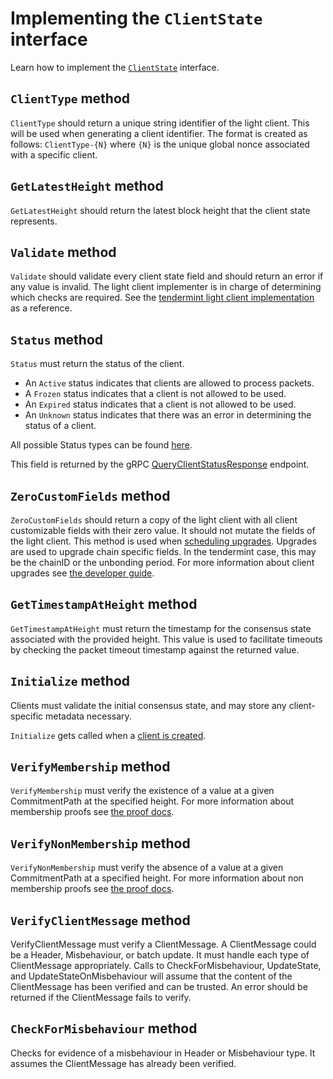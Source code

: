 <!--
order: 2
-->

# Implementing the `ClientState` interface

Learn how to implement the [`ClientState`](https://github.com/cosmos/ibc-go/blob/v6.0.0/modules/core/exported/client.go#L40) interface.

## `ClientType` method

`ClientType` should return a unique string identifier of the light client. This will be used when generating a client identifier.
The format is created as follows: `ClientType-{N}` where `{N}` is the unique global nonce associated with a specific client.

## `GetLatestHeight` method

`GetLatestHeight` should return the latest block height that the client state represents.

## `Validate` method

`Validate` should validate every client state field and should return an error if any value is invalid. The light client
implementer is in charge of determining which checks are required. See the [tendermint light client implementation](https://github.com/cosmos/ibc-go/blob/v6.0.0/modules/light-clients/07-tendermint/types/client_state.go#L101)
as a reference.

## `Status` method

`Status` must return the status of the client.

- An `Active` status indicates that clients are allowed to process packets.
- A `Frozen` status indicates that a client is not allowed to be used.
- An `Expired` status indicates that a client is not allowed to be used.
- An `Unknown` status indicates that there was an error in determining the status of a client.

All possible Status types can be found [here](https://github.com/cosmos/ibc-go/blob/v6.0.0/modules/core/exported/client.go#L26-L36).

This field is returned by the gRPC [QueryClientStatusResponse](https://github.com/cosmos/ibc-go/blob/v6.0.0/modules/core/02-client/types/query.pb.go#L665) endpoint.

## `ZeroCustomFields` method

`ZeroCustomFields` should return a copy of the light client with all client customizable fields with their zero value. It should not mutate the fields of the light client.
This method is used when [scheduling upgrades](https://github.com/cosmos/ibc-go/blob/v6.0.0/modules/core/02-client/keeper/proposal.go#L89). Upgrades are used to upgrade chain specific fields. 
In the tendermint case, this may be the chainID or the unbonding period.
For more information about client upgrades see [the developer guide](../upgrades/developer-guide.md).

## `GetTimestampAtHeight` method

`GetTimestampAtHeight` must return the timestamp for the consensus state associated with the provided height.
This value is used to facilitate timeouts by checking the packet timeout timestamp against the returned value.

## `Initialize` method

Clients must validate the initial consensus state, and may store any client-specific metadata necessary.

`Initialize` gets called when a [client is created](https://github.com/cosmos/ibc-go/blob/main/modules/core/02-client/keeper/client.go#L32).

## `VerifyMembership` method

`VerifyMembership` must verify the existence of a value at a given CommitmentPath at the specified height. For more information about membership proofs
see [the proof docs](./proofs.md).

## `VerifyNonMembership` method

`VerifyNonMembership` must verify the absence of a value at a given CommitmentPath at a specified height. For more information about non membership proofs
see [the proof docs](./proofs.md).

## `VerifyClientMessage` method

VerifyClientMessage must verify a ClientMessage. A ClientMessage could be a Header, Misbehaviour, or batch update.
It must handle each type of ClientMessage appropriately. Calls to CheckForMisbehaviour, UpdateState, and UpdateStateOnMisbehaviour
will assume that the content of the ClientMessage has been verified and can be trusted. An error should be returned
if the ClientMessage fails to verify.

## `CheckForMisbehaviour` method

Checks for evidence of a misbehaviour in Header or Misbehaviour type. It assumes the ClientMessage
has already been verified.
